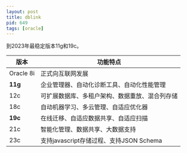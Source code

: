 ```yaml
---
layout: post
title: dblink
pid: 649
tags: [oracle]
---
```




到2023年最稳定版本11g和19c。



| 版本      | 功能特点                                       |
| --------- | ---------------------------------------------- |
| Oracle 8i | 正式向互联网发展                               |
| **11g**   | 企业管理器、自动化诊断工具、自动化性能管理     |
| 12c       | 可扩展数据库、多租户架构、数据重放、混合列存储 |
| 18c       | 自动机器学习、多云管理、自适应优化器           |
| **19c**   | 在线迁移、自适应数据共享、自适应扫描           |
| 21c       | 智能化管理、数据共享、大数据支持               |
| 23c       | 支持javascript存储过程、支持JSON Schema        |



